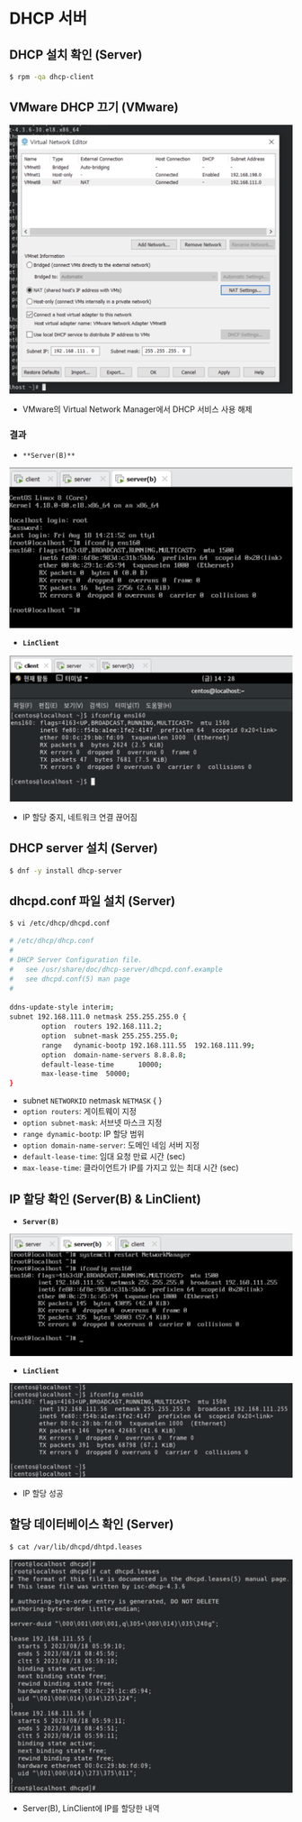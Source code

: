 # DHCP 서버

## DHCP 설치 확인 (Server)

```bash
$ rpm -qa dhcp-client
```

## VMware DHCP 끄기 (VMware)

![Screenshot 2023-08-18 at 15.21.19.png](https://github.com/seungwonbased/TIL/blob/main/Linux/assets/Screenshot_2023-08-18_at_15.21.19.png)

- VMware의 Virtual Network Manager에서 DHCP 서비스 사용 해제

### 결과

- `**Server(B)**`

![Screenshot 2023-08-18 at 15.23.00.png](https://github.com/seungwonbased/TIL/blob/main/Linux/assets/Screenshot_2023-08-18_at_15.23.00.png)

- **`LinClient`**

![Screenshot 2023-08-18 at 15.23.43.png](https://github.com/seungwonbased/TIL/blob/main/Linux/assets/Screenshot_2023-08-18_at_15.23.43.png)

- IP 할당 중지, 네트워크 연결 끊어짐

## DHCP server 설치 (Server)

```bash
$ dnf -y install dhcp-server
```

## dhcpd.conf 파일 설치 (Server)

```bash
$ vi /etc/dhcp/dhcpd.conf
```

```bash
# /etc/dhcp/dhcp.conf
#
# DHCP Server Configuration file.
#   see /usr/share/doc/dhcp-server/dhcpd.conf.example
#   see dhcpd.conf(5) man page
#

ddns-update-style interim;
subnet 192.168.111.0 netmask 255.255.255.0 {
        option  routers 192.168.111.2;
        option  subnet-mask 255.255.255.0;
        range   dynamic-bootp 192.168.111.55  192.168.111.99;
        option  domain-name-servers 8.8.8.8;
        default-lease-time      10000;
        max-lease-time  50000;
}
```

- subnet `NETWORKID` netmask `NETMASK` { }
- `option routers`: 게이트웨이 지정
- `option subnet-mask`: 서브넷 마스크 지정
- `range dynamic-bootp`: IP 할당 범위
- `option domain-name-server`: 도메인 네임 서버 지정
- `default-lease-time`: 임대 요청 만료 시간 (sec)
- `max-lease-time`: 클라이언트가 IP를 가지고 있는 최대 시간 (sec)

## IP 할당 확인 (Server(B) & LinClient)

- **`Server(B)`**

![Screenshot 2023-08-18 at 15.25.34.png](https://github.com/seungwonbased/TIL/blob/main/Linux/assets/Screenshot_2023-08-18_at_15.25.34.png)

- **`LinClient`**

![Screenshot 2023-08-18 at 15.26.09.png](https://github.com/seungwonbased/TIL/blob/main/Linux/assets/Screenshot_2023-08-18_at_15.26.09.png)

- IP 할당 성공

## 할당 데이터베이스 확인 (Server)

```bash
$ cat /var/lib/dhcpd/dhtpd.leases
```

![Screenshot 2023-08-18 at 15.27.22.png](https://github.com/seungwonbased/TIL/blob/main/Linux/assets/Screenshot_2023-08-18_at_15.27.22.png)

- Server(B), LinClient에 IP를 할당한 내역
